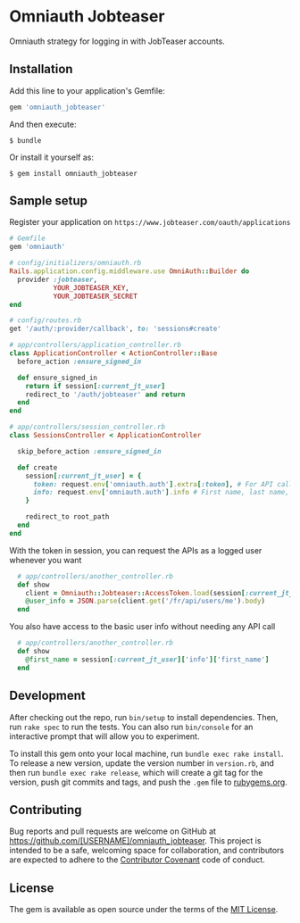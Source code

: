 # Omniauth Jobteaser

Omniauth strategy for logging in with JobTeaser accounts.

## Installation

Add this line to your application's Gemfile:

```ruby
gem 'omniauth_jobteaser'
```

And then execute:

    $ bundle

Or install it yourself as:

    $ gem install omniauth_jobteaser

## Sample setup

Register your application on `https://www.jobteaser.com/oauth/applications`

```ruby
# Gemfile
gem 'omniauth'
```

```ruby
# config/initializers/omniauth.rb
Rails.application.config.middleware.use OmniAuth::Builder do
  provider :jobteaser,
           YOUR_JOBTEASER_KEY,
           YOUR_JOBTEASER_SECRET
end
```

```ruby
# config/routes.rb
get '/auth/:provider/callback', to: 'sessions#create'
```

```ruby
# app/controllers/application_controller.rb
class ApplicationController < ActionController::Base
  before_action :ensure_signed_in

  def ensure_signed_in
    return if session[:current_jt_user]
    redirect_to '/auth/jobteaser' and return
  end
end
```

```ruby
# app/controllers/session_controller.rb
class SessionsController < ApplicationController

  skip_before_action :ensure_signed_in

  def create
    session[:current_jt_user] = {
      token: request.env['omniauth.auth'].extra[:token], # For API calls
      info: request.env['omniauth.auth'].info # First name, last name, etc ...
    }

    redirect_to root_path
  end
end
```

With the token in session, you can request the APIs as a logged user whenever you want

```ruby
  # app/controllers/another_controller.rb
  def show
    client = Omniauth::Jobteaser::AccessToken.load(session[:current_jt_user]['token'])
    @user_info = JSON.parse(client.get('/fr/api/users/me').body)
  end
```

You also have access to the basic user info without needing any API call
```ruby
  # app/controllers/another_controller.rb
  def show
    @first_name = session[:current_jt_user]['info']['first_name']
  end
```



## Development

After checking out the repo, run `bin/setup` to install dependencies. Then, run `rake spec` to run the tests. You can also run `bin/console` for an interactive prompt that will allow you to experiment.

To install this gem onto your local machine, run `bundle exec rake install`. To release a new version, update the version number in `version.rb`, and then run `bundle exec rake release`, which will create a git tag for the version, push git commits and tags, and push the `.gem` file to [rubygems.org](https://rubygems.org).

## Contributing

Bug reports and pull requests are welcome on GitHub at https://github.com/[USERNAME]/omniauth_jobteaser. This project is intended to be a safe, welcoming space for collaboration, and contributors are expected to adhere to the [Contributor Covenant](http://contributor-covenant.org) code of conduct.


## License

The gem is available as open source under the terms of the [MIT License](http://opensource.org/licenses/MIT).
